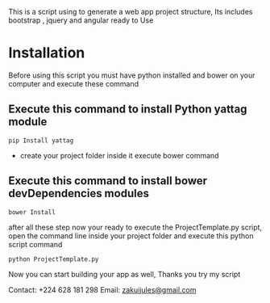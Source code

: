 This is a script using to generate a web app project structure, Its includes bootstrap , jquery and angular ready to Use

<h1>Installation</h1>
Before using this script you must have python installed and bower on your computer and execute these command


<h2>Execute this command to install Python yattag module</h2>
<pre>
<code>pip Install yattag</code>
</pre>

- create your project folder inside it execute bower command

<h2>Execute this command to install bower devDependencies modules</h2>
<pre>
<code>bower Install </code>
</pre>


<p>after all these step now your ready to execute the ProjectTemplate.py script, open the command line inside your project folder and execute this python script command</p>

<pre>
<code>python ProjectTemplate.py </code>
</pre>

<p>Now you can start building your app as well, Thanks you try my script</p>

Contact: +224 628 181 298
Email: zakuijules@gmail.com 
